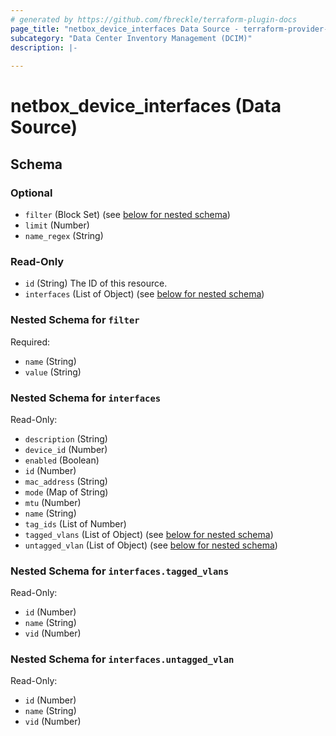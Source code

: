 ```yaml
---
# generated by https://github.com/fbreckle/terraform-plugin-docs
page_title: "netbox_device_interfaces Data Source - terraform-provider-netbox"
subcategory: "Data Center Inventory Management (DCIM)"
description: |-
  
---
```


# netbox_device_interfaces (Data Source)





<!-- schema generated by tfplugindocs -->
## Schema

### Optional

- `filter` (Block Set) (see [below for nested schema](#nestedblock--filter))
- `limit` (Number)
- `name_regex` (String)

### Read-Only

- `id` (String) The ID of this resource.
- `interfaces` (List of Object) (see [below for nested schema](#nestedatt--interfaces))

<a id="nestedblock--filter"></a>
### Nested Schema for `filter`

Required:

- `name` (String)
- `value` (String)


<a id="nestedatt--interfaces"></a>
### Nested Schema for `interfaces`

Read-Only:

- `description` (String)
- `device_id` (Number)
- `enabled` (Boolean)
- `id` (Number)
- `mac_address` (String)
- `mode` (Map of String)
- `mtu` (Number)
- `name` (String)
- `tag_ids` (List of Number)
- `tagged_vlans` (List of Object) (see [below for nested schema](#nestedobjatt--interfaces--tagged_vlans))
- `untagged_vlan` (List of Object) (see [below for nested schema](#nestedobjatt--interfaces--untagged_vlan))

<a id="nestedobjatt--interfaces--tagged_vlans"></a>
### Nested Schema for `interfaces.tagged_vlans`

Read-Only:

- `id` (Number)
- `name` (String)
- `vid` (Number)


<a id="nestedobjatt--interfaces--untagged_vlan"></a>
### Nested Schema for `interfaces.untagged_vlan`

Read-Only:

- `id` (Number)
- `name` (String)
- `vid` (Number)


